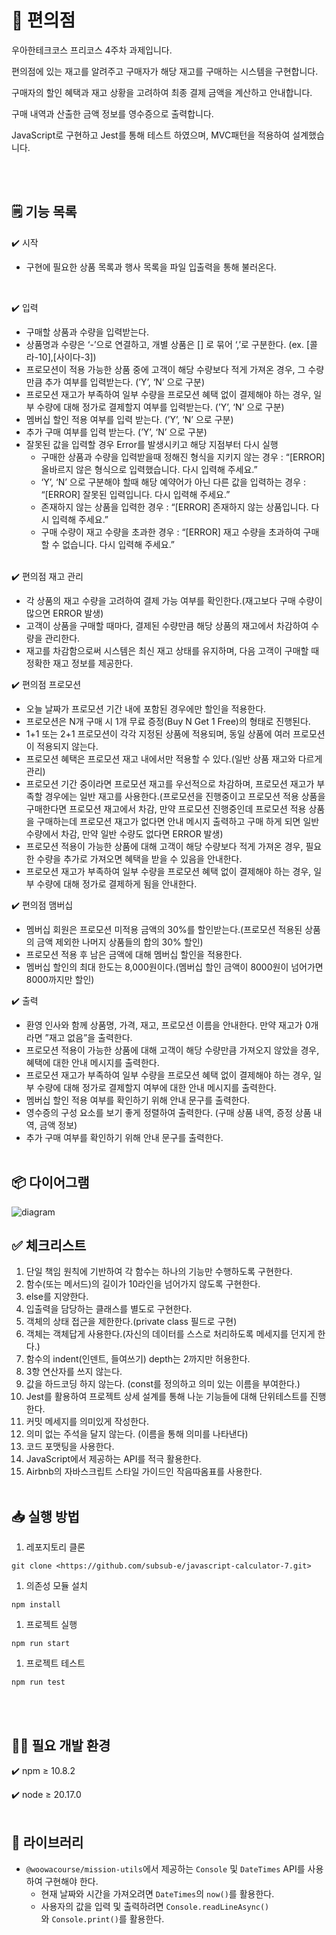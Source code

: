 # 🏪 편의점

우아한테크코스 프리코스 4주차 과제입니다.<br/>

편의점에 있는 재고를 알려주고 구매자가 해당 재고를 구매하는 시스템을 구현합니다.<br/>

구매자의 할인 혜택과 재고 상황을 고려하여 최종 결제 금액을 계산하고 안내합니다.<br/>

구매 내역과 산출한 금액 정보를 영수증으로 출력합니다.<br/>

JavaScript로 구현하고 Jest를 통해 테스트 하였으며, MVC패턴을 적용하여 설계했습니다.

<br/><br/>

## 🗒️ 기능 목록

✔️ 시작

- 구현에 필요한 상품 목록과 행사 목록을 파일 입출력을 통해 불러온다.
<br/>

✔️ 입력

- 구매할 상품과 수량을 입력받는다.
- 상품명과 수량은 ‘-’으로 연결하고, 개별 상품은 [] 로 묶어 ‘,’로 구분한다. (ex. [콜라-10],[사이다-3])
- 프로모션이 적용 가능한 상품 중에 고객이 해당 수량보다 적게 가져온 경우, 그 수량만큼 추가 여부를 입력받는다. (’Y’, ‘N’ 으로 구분)
- 프로모션 재고가 부족하여 일부 수량을 프로모션 혜택 없이 결제해야 하는 경우, 일부 수량에 대해 정가로 결제할지 여부를 입력받는다. (’Y’, ‘N’ 으로 구분)
- 멤버십 할인 적용 여부를 입력 받는다. (’Y’, ‘N’ 으로 구분)
- 추가 구매 여부를 입력 받는다. (’Y’, ‘N’ 으로 구분)
- 잘못된 값을 입력할 경우 Error를 발생시키고 해당 지점부터 다시 실행
    - 구매한 상품과 수량을 입력받을때 정해진 형식을 지키지 않는 경우 : “[ERROR] 올바르지 않은 형식으로 입력했습니다. 다시 입력해 주세요.”
    - ‘Y’, ‘N’ 으로 구분해야 할때 해당 예약어가 아닌 다른 값을 입력하는 경우 : “[ERROR] 잘못된 입력입니다. 다시 입력해 주세요.”
    - 존재하지 않는 상품을 입력한 경우 : “[ERROR] 존재하지 않는 상품입니다. 다시 입력해 주세요.”
    - 구매 수량이 재고 수량을 초과한 경우 : “[ERROR] 재고 수량을 초과하여 구매할 수 없습니다. 다시 입력해 주세요.” 
    <br/>

✔️ 편의점 재고 관리

- 각 상품의 재고 수량을 고려하여 결제 가능 여부를 확인한다.(재고보다 구매 수량이 많으면 ERROR 발생)
- 고객이 상품을 구매할 때마다, 결제된 수량만큼 해당 상품의 재고에서 차감하여 수량을 관리한다.
- 재고를 차감함으로써 시스템은 최신 재고 상태를 유지하며, 다음 고객이 구매할 때 정확한 재고 정보를 제공한다.<br/>

✔️ 편의점 프로모션

- 오늘 날짜가 프로모션 기간 내에 포함된 경우에만 할인을 적용한다.
- 프로모션은 N개 구매 시 1개 무료 증정(Buy N Get 1 Free)의 형태로 진행된다.
- 1+1 또는 2+1 프로모션이 각각 지정된 상품에 적용되며, 동일 상품에 여러 프로모션이 적용되지 않는다.
- 프로모션 혜택은 프로모션 재고 내에서만 적용할 수 있다.(일반 상품 재고와 다르게 관리)
- 프로모션 기간 중이라면 프로모션 재고를 우선적으로 차감하며, 프로모션 재고가 부족할 경우에는 일반 재고를 사용한다.(프로모션을 진행중이고 프로모션 적용 상품을 구매한다면 프로모션 재고에서 차감, 만약 프로모션 진행중인데 프로모션 적용 상품을 구매하는데 프로모션 재고가 없다면 안내 메시지 출력하고 구매 하게 되면 일반 수량에서 차감, 만약 일반 수량도 없다면 ERROR 발생)
- 프로모션 적용이 가능한 상품에 대해 고객이 해당 수량보다 적게 가져온 경우, 필요한 수량을 추가로 가져오면 혜택을 받을 수 있음을 안내한다.
- 프로모션 재고가 부족하여 일부 수량을 프로모션 혜택 없이 결제해야 하는 경우, 일부 수량에 대해 정가로 결제하게 됨을 안내한다.<br/>

✔️ 편의점 맴버십

- 멤버십 회원은 프로모션 미적용 금액의 30%를 할인받는다.(프로모션 적용된 상품의 금액 제외한 나머지 상품들의 합의 30% 할인)
- 프로모션 적용 후 남은 금액에 대해 멤버십 할인을 적용한다.
- 멤버십 할인의 최대 한도는 8,000원이다.(멤버십 할인 금액이 8000원이 넘어가면 8000까지만 할인)<br/>

✔️ 출력

- 환영 인사와 함께 상품명, 가격, 재고, 프로모션 이름을 안내한다. 만약 재고가 0개라면 ”재고 없음”을 출력한다.
- 프로모션 적용이 가능한 상품에 대해 고객이 해당 수량만큼 가져오지 않았을 경우, 혜택에 대한 안내 메시지를 출력한다.
- 프로모션 재고가 부족하여 일부 수량을 프로모션 혜택 없이 결제해야 하는 경우, 일부 수량에 대해 정가로 결제할지 여부에 대한 안내 메시지를 출력한다.
- 멤버십 할인 적용 여부를 확인하기 위해 안내 문구를 출력한다.
- 영수증의 구성 요소를 보기 좋게 정렬하여 출력한다. (구매 상품 내역, 증정 상품 내역, 금액 정보)
- 추가 구매 여부를 확인하기 위해 안내 문구를 출력한다.<br/><br/>

## 📦 다이어그램
![diagram](https://github.com/user-attachments/assets/ecc7cccb-fba9-4ac8-a286-9a90bd95ea84)



## ✅ 체크리스트

1. 단일 책임 원칙에 기반하여 각 함수는 하나의 기능만 수행하도록 구현한다.<br/>
2. 함수(또는 메서드)의 길이가 10라인을 넘어가지 않도록 구현한다.<br/>
3. else를 지양한다.<br/>
4. 입출력을 담당하는 클래스를 별도로 구현한다.<br/>
5. 객체의 상태 접근을 제한한다.(private class 필드로 구현)<br/>
6. 객체는 객체답게 사용한다.(자신의 데이터를 스스로 처리하도록 메세지를 던지게 한다.) <br/>
7. 함수의 indent(인덴트, 들여쓰기) depth는 2까지만 허용한다.<br/>
8. 3항 연산자를 쓰지 않는다.<br/>
9. 값을 하드코딩 하지 않는다. (const를 정의하고 의미 있는 이름을 부여한다.)<br/>
10. Jest를 활용하여 프로젝트 상세 설계를 통해 나눈 기능들에 대해 단위테스트를 진행한다.<br/>
11. 커밋 메세지를 의미있게 작성한다.<br/>
12. 의미 없는 주석을 달지 않는다. (이름을 통해 의미를 나타낸다)<br/>
13. 코드 포맷팅을 사용한다.<br/>
14. JavaScript에서 제공하는 API를 적극 활용한다.<br/>
15. Airbnb의 자바스크립트 스타일 가이드인 작음따옴표를 사용한다.<br/><br/>

## **📥 실행 방법**

1. 레포지토리 클론

```
git clone <https://github.com/subsub-e/javascript-calculator-7.git>

```

1. 의존성 모듈 설치

```
npm install

```

1. 프로젝트 실행

```
npm run start

```

1. 프로젝트 테스트

```
npm run test

```

<br/><br/>

## 🧑‍💻 필요 개발 환경

✔️ npm ≥ 10.8.2

✔️ node ≥ 20.17.0
<br/><br/>

## 📖 **라이브러리**

- `@woowacourse/mission-utils`에서 제공하는 `Console` 및 `DateTimes` API를 사용하여 구현해야 한다.
    - 현재 날짜와 시간을 가져오려면 `DateTimes`의 `now()`를 활용한다.
    - 사용자의 값을 입력 및 출력하려면 `Console.readLineAsync()`와 `Console.print()`를 활용한다.
